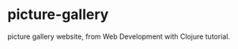 picture-gallery
===============

picture gallery website, from Web Development with Clojure tutorial. 

